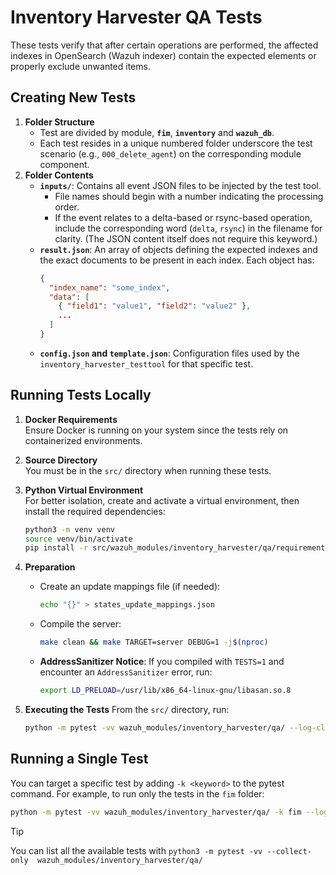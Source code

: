 # Inventory Harvester QA Tests

These tests verify that after certain operations are performed, the affected indexes in OpenSearch (Wazuh indexer) contain the expected elements or properly exclude unwanted items.

## Creating New Tests

1. **Folder Structure**
   - Test are divided by module, **`fim`**, **`inventory`** and **`wazuh_db`**.
   - Each test resides in a unique numbered folder underscore the test scenario (e.g., `000_delete_agent`) on the corresponding module component.
2. **Folder Contents**
   - **`inputs/`**: Contains all event JSON files to be injected by the test tool.
     - File names should begin with a number indicating the processing order.
     - If the event relates to a delta-based or rsync-based operation, include the corresponding word (`delta`, `rsync`) in the filename for clarity. (The JSON content itself does not require this keyword.)
   - **`result.json`**: An array of objects defining the expected indexes and the exact documents to be present in each index. Each object has:
     ```json
     {
       "index_name": "some_index",
       "data": [
         { "field1": "value1", "field2": "value2" },
         ...
       ]
     }
     ```
   - **`config.json` and `template.json`**: Configuration files used by the `inventory_harvester_testtool` for that specific test.

## Running Tests Locally

1. **Docker Requirements**  
   Ensure Docker is running on your system since the tests rely on containerized environments.

2. **Source Directory**  
   You must be in the `src/` directory when running these tests.

3. **Python Virtual Environment**  
   For better isolation, create and activate a virtual environment, then install the required dependencies:

   ```bash
   python3 -m venv venv
   source venv/bin/activate
   pip install -r src/wazuh_modules/inventory_harvester/qa/requirements.txt
   ```

4. **Preparation**

   - Create an update mappings file (if needed):
     ```bash
     echo "{}" > states_update_mappings.json
     ```
   - Compile the server:
     ```bash
     make clean && make TARGET=server DEBUG=1 -j$(nproc)
     ```
   - **AddressSanitizer Notice**: If you compiled with `TESTS=1` and encounter an `AddressSanitizer` error, run:
     ```bash
     export LD_PRELOAD=/usr/lib/x86_64-linux-gnu/libasan.so.8
     ```

5. **Executing the Tests**
   From the `src/` directory, run:
   ```bash
   python -m pytest -vv wazuh_modules/inventory_harvester/qa/ --log-cli-level=DEBUG
   ```

## Running a Single Test

You can target a specific test by adding `-k <keyword>` to the pytest command. For example, to run only the tests in the `fim` folder:

```bash
python -m pytest -vv wazuh_modules/inventory_harvester/qa/ -k fim --log-cli-level=DEBUG
```

> [!TIP]
> You can list all the available tests with `python3 -m pytest -vv --collect-only  wazuh_modules/inventory_harvester/qa/`
